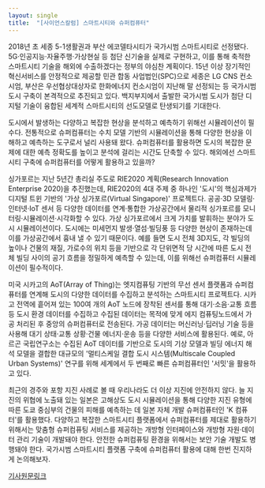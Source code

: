 ```yaml
---
layout: single
title:  "[사이언스칼럼] 스마트시티와 슈퍼컴퓨터"
---
```


2018년 초 세종 5-1생활권과 부산 에코델타시티가 국가시범 스마트시티로 선정됐다. 5G·인공지능·자율주행·가상현실 등 첨단 신기술을 실제로 구현하고, 이를 통해 축적한 스마트시티 기술을 해외에 수출하겠다는 정부의 야심찬 계획이다. 15년 이상 장기적인 혁신서비스를 안정적으로 제공할 민관 합동 사업법인(SPC)으로 세종은 LG CNS 컨소시엄, 부산은 우선협상대상자로 한화에너지 컨소시엄이 지난해 말 선정되는 등 국가시범 도시 구축이 본격적으로 추진되고 있다. 백지부지에서 출발한 국가시범 도시가 첨단 디지털 기술이 융합된 세계적 스마트시티의 선도모델로 탄생되기를 기대한다.

도시에서 발생하는 다양하고 복잡한 현상을 분석하고 예측하기 위해선 시뮬레이션이 필수다. 전통적으로 슈퍼컴퓨터는 수치 모델 기반의 시뮬레이션을 통해 다양한 현상을 이해하고 예측하는 도구로서 널리 사용돼 왔다. 슈퍼컴퓨터를 활용하면 도시의 복잡한 문제에 대한 예측 정확도를 높이고 분석에 걸리는 시간도 단축할 수 있다. 해외에선 스마트시티 구축에 슈퍼컴퓨터를 어떻게 활용하고 있을까?

싱가포르는 지난 5년간 총리실 주도로 RIE2020 계획(Research Innovation Enterprise 2020)을 추진했는데, RIE2020의 4대 주제 중 하나인 '도시'의 핵심과제가 디지털 트윈 기반의 '가상 싱가포르(Virtual Singapore)' 프로젝트다. 공공·3D 모델링·인터넷·IoT 센서 등 다양한 데이터를 연계·통합한 가상공간에서 물리적 싱가포르를 모니터링·시뮬레이션·시각화할 수 있다. 가상 싱가포르에서 크게 가치를 발휘하는 분야가 도시 시뮬레이션이다. 도시에는 미세먼지 발생·열섬·빌딩풍 등 다양한 현상이 존재하는데 이를 가상공간에서 흉내 낼 수 있기 때문이다. 예를 들면 도시 전체 3D지도, 각 빌딩의 높이나 건물의 재질, 가로수의 위치 등을 기반으로 각 단위면적 당 시간에 따른 도시 전체 빌딩 사이의 공기 흐름을 정밀하게 예측할 수 있는데, 이를 위해선 슈퍼컴퓨터 시뮬레이션이 필수적이다.

미국 시카고의 AoT(Array of Thing)는 엣지컴퓨팅 기반의 무선 센서 플랫폼과 슈퍼컴퓨터를 연계해 도시의 다양한 데이터를 수집하고 분석하는 스마트시티 프로젝트다. 시카고 전역에 흩어져 있는 100여 개의 AoT 노드에 장착된 센서를 통해 대기·소음·교통 흐름 등 도시 환경 데이터를 수집하고 수집된 데이터는 목적에 맞게 에지 컴퓨팅노드에서 가공 처리된 후 중앙의 슈퍼컴퓨터로 전송된다. 가공 데이터는 머신러닝·딥러닝 기술 등을 사용해 대기 상태·교통 상황·건물 에너지·운송 등을 다양한 서비스에 활용된다. 예로, 아르곤 국립연구소는 수집된 AoT 데이터를 기반으로 도시의 기상 모델과 빌딩 에너지 해석 모델을 결합한 대규모의 '멀티스케일 결합 도시 시스템(Multiscale Coupled Urban Systems)' 연구를 위해 세계에서 두 번째로 빠른 슈퍼컴퓨터인 '서밋'을 활용하고 있다.

최근의 경주와 포항 지진 사례로 볼 때 우리나라도 더 이상 지진에 안전하지 않다. 늘 지진의 위협에 노출돼 있는 일본은 고해상도 도시 시뮬레이션을 통해 다양한 지진 유형에 따른 도쿄 중심부의 건물의 피해를 예측하는 데 일본 자체 개발 슈퍼컴퓨터인 'K 컴퓨터'를 활용했다. 다양하고 복잡한 스마트시티 플랫폼에서 슈퍼컴퓨터를 제대로 활용하기 위해서는 맞춤형 슈퍼컴퓨팅 서비스를 제공하는 개방형 인터페이스와 개방형 자원·데이터 관리 기술이 개발돼야 한다. 안전한 슈퍼컴퓨팅 환경을 위해서는 보안 기술 개발도 병행돼야 한다. 국가시범 스마트시티 플랫폼 구축에 슈퍼컴퓨터 활용에 대해 한번 진지하게 논의해보자. 

[기사원문링크](http://m.joongdo.co.kr/view.php?key=20210204010002073#ref)
